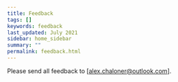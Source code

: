 ```yaml
---
title: Feedback
tags: []
keywords: feedback
last_updated: July 2021
sidebar: home_sidebar
summary: ""
permalink: feedback.html
---
```


Please send all feedback to [alex.chaloner@outlook.com].
